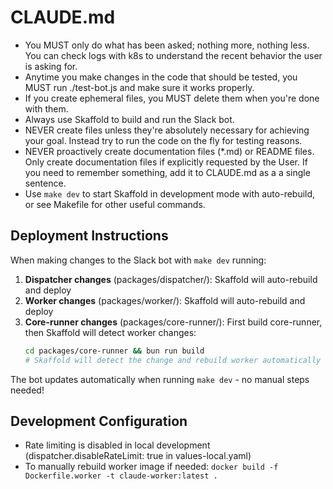 # CLAUDE.md

- You MUST only do what has been asked; nothing more, nothing less. You can check logs with k8s to understand the recent behavior the user is asking for.
- Anytime you make changes in the code that should be tested, you MUST run ./test-bot.js and make sure it works properly.
- If you create ephemeral files, you MUST delete them when you're done with them.
- Always use Skaffold to build and run the Slack bot.
- NEVER create files unless they're absolutely necessary for achieving your goal. Instead try to run the code on the fly for testing reasons.
- NEVER proactively create documentation files (*.md) or README files. Only create documentation files if explicitly requested by the User. If you need to remember something, add it to CLAUDE.md as a a single sentence.
- Use `make dev` to start Skaffold in development mode with auto-rebuild, or see Makefile for other useful commands.

## Deployment Instructions

When making changes to the Slack bot with `make dev` running:

1. **Dispatcher changes** (packages/dispatcher/): Skaffold will auto-rebuild and deploy
2. **Worker changes** (packages/worker/): Skaffold will auto-rebuild and deploy
3. **Core-runner changes** (packages/core-runner/): First build core-runner, then Skaffold will detect worker changes:
   ```bash
   cd packages/core-runner && bun run build
   # Skaffold will detect the change and rebuild worker automatically
   ```

The bot updates automatically when running `make dev` - no manual steps needed!

## Development Configuration

- Rate limiting is disabled in local development (dispatcher.disableRateLimit: true in values-local.yaml)
- To manually rebuild worker image if needed: `docker build -f Dockerfile.worker -t claude-worker:latest .`
   